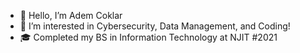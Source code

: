 - 👋 Hello, I’m Adem Coklar
- 👀 I’m interested in Cybersecurity, Data Management, and Coding!
- 🎓 Completed my BS in Information Technology at NJIT #2021
